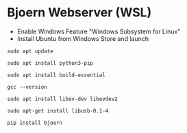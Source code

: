 # Bjoern Webserver (WSL)

* Enable Windows Feature "Windows Subsystem for Linux"
* Install Ubuntu from Windows Store and launch

`sudo apt update`

`sudo apt install python3-pip`

`sudo apt install build-essential`

`gcc --version`

`sudo apt install libev-dev libevdev2`

`sudo apt-get install libusb-0.1-4`

`pip install bjoern`